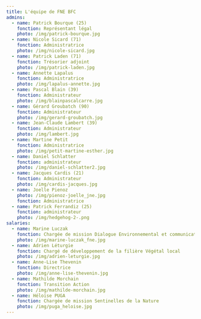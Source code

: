 ```yaml
---
title: L'équipe de FNE BFC
admins:
  - name: Patrick Bourque (25)
    fonction: Représentant légal
    photo: /img/patrick-bourque.jpg
  - name: Nicole Sicard (71)
    fonction: Administratrice
    photo: /img/nicole-sicard.jpg
  - name: Patrick Laden (71)
    fonction: Trésorier adjoint
    photo: /img/patrick-laden.jpg
  - name: Annette Lapalus
    fonction: Administratrice
    photo: /img/lapalus-annette.jpg
  - name: Pascal Blain (39)
    fonction: Administrateur
    photo: /img/blainpascalcarre.jpg
  - name: Gérard Groubatch (90)
    fonction: Administrateur
    photo: /img/gerard-groubatch.jpg
  - name: Jean-Claude Lambert (39)
    fonction: Administrateur
    photo: /img/lambert.jpg
  - name: Martine Petit
    fonction: Administratrice
    photo: /img/petit-martine-esther.jpg
  - name: Daniel Schlatter
    fonction: administrateur
    photo: /img/daniel-schlatter2.jpg
  - name: Jacques Cardis (21)
    fonction: Administrateur
    photo: /img/cardis-jacques.jpg
  - name: Joelle Pienoz
    photo: /img/pienoz-joelle_jne.jpg
    fonction: Administratrice
  - name: Patrick Ferrandiz (25)
    fonction: administrateur
    photo: /img/hedgehog-2-.png
salaries:
  - name: Marine Luczak
    fonction: Chargée de mission Dialogue Environnemental et communication
    photo: /img/marine-luczak_fne.jpg
  - name: Adrien Léturgie
    fonction: Chargé de développement de la filière Végétal local
    photo: /img/adrien-leturgie.jpg
  - name: Anne-Lise Thevenin
    fonction: Directrice
    photo: /img/anne-lise-thevenin.jpg
  - name: Mathilde Morchain
    fonction: Transition Action
    photo: /img/mathilde-morchain.jpg
  - name: Héloïse PUGA
    fonction: Chargée de mission Sentinelles de la Nature
    photo: /img/puga_heloise.jpg
---
```

